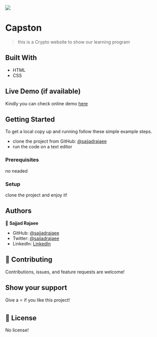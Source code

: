 ![](https://img.shields.io/badge/Microverse-blueviolet)

# Capston

> this is a Crypto website to show our learning program

## Built With

- HTML
- CSS

## Live Demo (if available)

Kindly you can check online demo [here](https://sajjadrajaee.github.io/Capston1)


## Getting Started

To get a local copy up and running follow these simple example steps.
- clone the project from GitHub: [@sajjadrajaee](https://github.com/sajjadrajaee/scapston-1)
- run the code on a text editor

### Prerequisites

no neaded 

### Setup

clone the project and enjoy it!



## Authors

👤 **Sajjad Rajaee**

- GitHub: [@sajjadrajaee](https://github.com/sajjadrajaee)
- Twitter: [@sajjadrajaee](https://twitter.com/sajjadrajaee)
- LinkedIn: [LinkedIn](https://linkedin.com/in/sajjadrajaee)



## 🤝 Contributing

Contributions, issues, and feature requests are welcome!

## Show your support

Give a ⭐️ if you like this project!


## 📝 License

No license!
